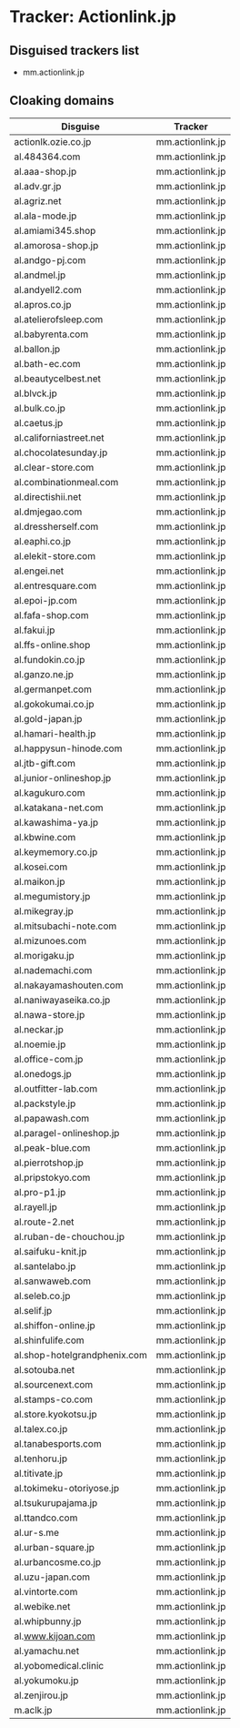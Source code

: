 # Tracker: Actionlink.jp

## Disguised trackers list

* mm.actionlink.jp

## Cloaking domains

| Disguise | Tracker |
| ---- | ---- |
| actionlk.ozie.co.jp | mm.actionlink.jp |
| al.484364.com | mm.actionlink.jp |
| al.aaa-shop.jp | mm.actionlink.jp |
| al.adv.gr.jp | mm.actionlink.jp |
| al.agriz.net | mm.actionlink.jp |
| al.ala-mode.jp | mm.actionlink.jp |
| al.amiami345.shop | mm.actionlink.jp |
| al.amorosa-shop.jp | mm.actionlink.jp |
| al.andgo-pj.com | mm.actionlink.jp |
| al.andmel.jp | mm.actionlink.jp |
| al.andyell2.com | mm.actionlink.jp |
| al.apros.co.jp | mm.actionlink.jp |
| al.atelierofsleep.com | mm.actionlink.jp |
| al.babyrenta.com | mm.actionlink.jp |
| al.ballon.jp | mm.actionlink.jp |
| al.bath-ec.com | mm.actionlink.jp |
| al.beautycelbest.net | mm.actionlink.jp |
| al.blvck.jp | mm.actionlink.jp |
| al.bulk.co.jp | mm.actionlink.jp |
| al.caetus.jp | mm.actionlink.jp |
| al.californiastreet.net | mm.actionlink.jp |
| al.chocolatesunday.jp | mm.actionlink.jp |
| al.clear-store.com | mm.actionlink.jp |
| al.combinationmeal.com | mm.actionlink.jp |
| al.directishii.net | mm.actionlink.jp |
| al.dmjegao.com | mm.actionlink.jp |
| al.dressherself.com | mm.actionlink.jp |
| al.eaphi.co.jp | mm.actionlink.jp |
| al.elekit-store.com | mm.actionlink.jp |
| al.engei.net | mm.actionlink.jp |
| al.entresquare.com | mm.actionlink.jp |
| al.epoi-jp.com | mm.actionlink.jp |
| al.fafa-shop.com | mm.actionlink.jp |
| al.fakui.jp | mm.actionlink.jp |
| al.ffs-online.shop | mm.actionlink.jp |
| al.fundokin.co.jp | mm.actionlink.jp |
| al.ganzo.ne.jp | mm.actionlink.jp |
| al.germanpet.com | mm.actionlink.jp |
| al.gokokumai.co.jp | mm.actionlink.jp |
| al.gold-japan.jp | mm.actionlink.jp |
| al.hamari-health.jp | mm.actionlink.jp |
| al.happysun-hinode.com | mm.actionlink.jp |
| al.jtb-gift.com | mm.actionlink.jp |
| al.junior-onlineshop.jp | mm.actionlink.jp |
| al.kagukuro.com | mm.actionlink.jp |
| al.katakana-net.com | mm.actionlink.jp |
| al.kawashima-ya.jp | mm.actionlink.jp |
| al.kbwine.com | mm.actionlink.jp |
| al.keymemory.co.jp | mm.actionlink.jp |
| al.kosei.com | mm.actionlink.jp |
| al.maikon.jp | mm.actionlink.jp |
| al.megumistory.jp | mm.actionlink.jp |
| al.mikegray.jp | mm.actionlink.jp |
| al.mitsubachi-note.com | mm.actionlink.jp |
| al.mizunoes.com | mm.actionlink.jp |
| al.morigaku.jp | mm.actionlink.jp |
| al.nademachi.com | mm.actionlink.jp |
| al.nakayamashouten.com | mm.actionlink.jp |
| al.naniwayaseika.co.jp | mm.actionlink.jp |
| al.nawa-store.jp | mm.actionlink.jp |
| al.neckar.jp | mm.actionlink.jp |
| al.noemie.jp | mm.actionlink.jp |
| al.office-com.jp | mm.actionlink.jp |
| al.onedogs.jp | mm.actionlink.jp |
| al.outfitter-lab.com | mm.actionlink.jp |
| al.packstyle.jp | mm.actionlink.jp |
| al.papawash.com | mm.actionlink.jp |
| al.paragel-onlineshop.jp | mm.actionlink.jp |
| al.peak-blue.com | mm.actionlink.jp |
| al.pierrotshop.jp | mm.actionlink.jp |
| al.pripstokyo.com | mm.actionlink.jp |
| al.pro-p1.jp | mm.actionlink.jp |
| al.rayell.jp | mm.actionlink.jp |
| al.route-2.net | mm.actionlink.jp |
| al.ruban-de-chouchou.jp | mm.actionlink.jp |
| al.saifuku-knit.jp | mm.actionlink.jp |
| al.santelabo.jp | mm.actionlink.jp |
| al.sanwaweb.com | mm.actionlink.jp |
| al.seleb.co.jp | mm.actionlink.jp |
| al.selif.jp | mm.actionlink.jp |
| al.shiffon-online.jp | mm.actionlink.jp |
| al.shinfulife.com | mm.actionlink.jp |
| al.shop-hotelgrandphenix.com | mm.actionlink.jp |
| al.sotouba.net | mm.actionlink.jp |
| al.sourcenext.com | mm.actionlink.jp |
| al.stamps-co.com | mm.actionlink.jp |
| al.store.kyokotsu.jp | mm.actionlink.jp |
| al.talex.co.jp | mm.actionlink.jp |
| al.tanabesports.com | mm.actionlink.jp |
| al.tenhoru.jp | mm.actionlink.jp |
| al.titivate.jp | mm.actionlink.jp |
| al.tokimeku-otoriyose.jp | mm.actionlink.jp |
| al.tsukurupajama.jp | mm.actionlink.jp |
| al.ttandco.com | mm.actionlink.jp |
| al.ur-s.me | mm.actionlink.jp |
| al.urban-square.jp | mm.actionlink.jp |
| al.urbancosme.co.jp | mm.actionlink.jp |
| al.uzu-japan.com | mm.actionlink.jp |
| al.vintorte.com | mm.actionlink.jp |
| al.webike.net | mm.actionlink.jp |
| al.whipbunny.jp | mm.actionlink.jp |
| al.www.kijoan.com | mm.actionlink.jp |
| al.yamachu.net | mm.actionlink.jp |
| al.yobomedical.clinic | mm.actionlink.jp |
| al.yokumoku.jp | mm.actionlink.jp |
| al.zenjirou.jp | mm.actionlink.jp |
| m.aclk.jp | mm.actionlink.jp |